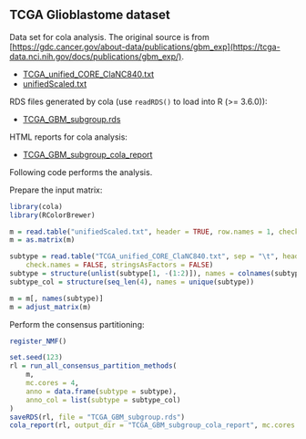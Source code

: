 
## TCGA Glioblastome dataset

Data set for cola analysis. The original source is from [https://gdc.cancer.gov/about-data/publications/gbm_exp](https://tcga-data.nci.nih.gov/docs/publications/gbm_exp/).

- [TCGA_unified_CORE_ClaNC840.txt](https://jokergoo.github.io/cola_examples/TCGA_GBM/TCGA_unified_CORE_ClaNC840.txt)
- [unifiedScaled.txt](https://jokergoo.github.io/cola_examples/TCGA_GBM/unifiedScaled.txt)

RDS files generated by cola (use `readRDS()` to load into R (>= 3.6.0)):

- [TCGA_GBM_subgroup.rds](https://jokergoo.github.io/cola_examples/TCGA_GBM/TCGA_GBM_subgroup.rds)

HTML reports for cola analysis:

- [TCGA_GBM_subgroup_cola_report](https://jokergoo.github.io/cola_examples/TCGA_GBM/TCGA_GBM_subgroup_cola_report/cola_report.html)

Following code performs the analysis.

Prepare the input matrix:

```r
library(cola)
library(RColorBrewer)

m = read.table("unifiedScaled.txt", header = TRUE, row.names = 1, check.names = FALSE)
m = as.matrix(m)

subtype = read.table("TCGA_unified_CORE_ClaNC840.txt", sep = "\t", header = TRUE, 
    check.names = FALSE, stringsAsFactors = FALSE)
subtype = structure(unlist(subtype[1, -(1:2)]), names = colnames(subtype)[-(1:2)])
subtype_col = structure(seq_len(4), names = unique(subtype))

m = m[, names(subtype)]
m = adjust_matrix(m)
```

Perform the consensus partitioning:

```r
register_NMF()

set.seed(123)
rl = run_all_consensus_partition_methods(
    m,
    mc.cores = 4,
    anno = data.frame(subtype = subtype),
    anno_col = list(subtype = subtype_col)
)
saveRDS(rl, file = "TCGA_GBM_subgroup.rds")
cola_report(rl, output_dir = "TCGA_GBM_subgroup_cola_report", mc.cores = 4)
```
